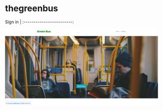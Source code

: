 # thegreenbus

Sign in                | 
:-------------------------:

![](https://raw.githubusercontent.com/thegreenbus/thegreenbus/main/busscreenshot.png)
